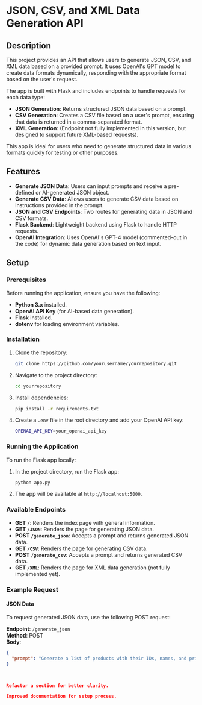 # JSON, CSV, and XML Data Generation API

## Description

This project provides an API that allows users to generate JSON, CSV, and XML data based on a provided prompt. It uses OpenAI's GPT model to create data formats dynamically, responding with the appropriate format based on the user's request.

The app is built with Flask and includes endpoints to handle requests for each data type:

- **JSON Generation**: Returns structured JSON data based on a prompt.
- **CSV Generation**: Creates a CSV file based on a user's prompt, ensuring that data is returned in a comma-separated format.
- **XML Generation**: (Endpoint not fully implemented in this version, but designed to support future XML-based requests).

This app is ideal for users who need to generate structured data in various formats quickly for testing or other purposes.

## Features

- **Generate JSON Data**: Users can input prompts and receive a pre-defined or AI-generated JSON object.
- **Generate CSV Data**: Allows users to generate CSV data based on instructions provided in the prompt.
- **JSON and CSV Endpoints**: Two routes for generating data in JSON and CSV formats.
- **Flask Backend**: Lightweight backend using Flask to handle HTTP requests.
- **OpenAI Integration**: Uses OpenAI's GPT-4 model (commented-out in the code) for dynamic data generation based on text input.

## Setup

### Prerequisites

Before running the application, ensure you have the following:

- **Python 3.x** installed.
- **OpenAI API Key** (for AI-based data generation).
- **Flask** installed.
- **dotenv** for loading environment variables.

### Installation

1. Clone the repository:
    ```bash
    git clone https://github.com/yourusername/yourrepository.git
    ```

2. Navigate to the project directory:
    ```bash
    cd yourrepository
    ```

3. Install dependencies:
    ```bash
    pip install -r requirements.txt
    ```

4. Create a `.env` file in the root directory and add your OpenAI API key:
    ```bash
    OPENAI_API_KEY=your_openai_api_key
    ```

### Running the Application

To run the Flask app locally:

1. In the project directory, run the Flask app:
    ```bash
    python app.py
    ```

2. The app will be available at `http://localhost:5000`.

### Available Endpoints

- **GET `/`**: Renders the index page with general information.
- **GET `/JSON`**: Renders the page for generating JSON data.
- **POST `/generate_json`**: Accepts a prompt and returns generated JSON data.
- **GET `/CSV`**: Renders the page for generating CSV data.
- **POST `/generate_csv`**: Accepts a prompt and returns generated CSV data.
- **GET `/XML`**: Renders the page for XML data generation (not fully implemented yet).

### Example Request

#### JSON Data

To request generated JSON data, use the following POST request:

**Endpoint**: `/generate_json`  
**Method**: POST  
**Body**:
```json
{
  "prompt": "Generate a list of products with their IDs, names, and prices."
}



Refactor a section for better clarity.

Improved documentation for setup process.
